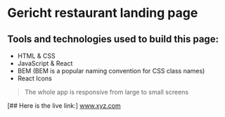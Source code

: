 # Gericht restaurant landing page

## Tools and technologies used to build this page:
- HTML & CSS
- JavaScript & React
- BEM (BEM is a popular naming convention for CSS class names)
- React Icons

> The whole app is responsive from large to small screens

[## Here is the live link:] www.xyz.com 
